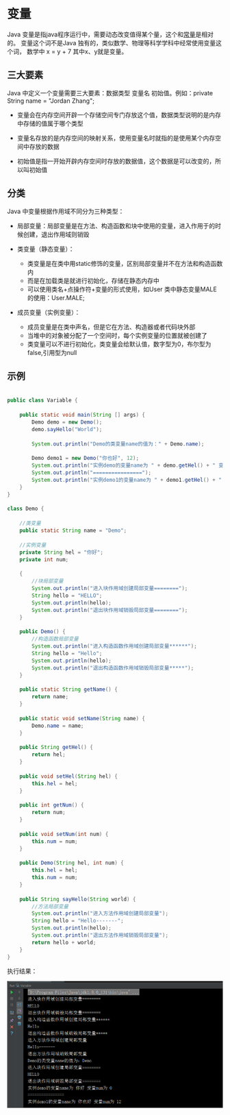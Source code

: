 # 变量

Java 变量是指java程序运行中，需要动态改变值得某个量，这个和[常量](/grammer/constants)是相对的。
变量这个词不是Java 独有的，类似数学、物理等科学学科中经常使用变量这个词，
数学中 x = y + 7 其中x、y就是变量。

## 三大要素

Java 中定义一个变量需要三大要素：数据类型 变量名 初始值。例如：private String name = "Jordan Zhang";

+ 变量会在内存空间开辟一个存储空间专门存放这个值，数据类型说明的是内存中存储的值属于哪个类型

+ 变量名存放的是内存空间的映射关系，使用变量名时就指的是使用某个内存空间中存放的数据

+ 初始值是指一开始开辟内存空间时存放的数据值，这个数据是可以改变的，所以叫初始值

## 分类

Java 中变量根据作用域不同分为三种类型：

+ 局部变量：局部变量是在方法、构造函数和块中使用的变量，进入作用于的时候创建，退出作用域则销毁

+ 类变量（静态变量）：
    + 类变量是在类中用static修饰的变量，区别局部变量并不在方法和构造函数内
    + 而是在加载类是就进行初始化，存储在静态内存中
    + 可以使用类名+点操作符+变量的形式使用，如User 类中静态变量MALE 的使用：User.MALE;

+ 成员变量（实例变量）：
    + 成员变量是在类中声名，但是它在方法、构造器或者代码块外部
    + 当堆中的对象被分配了一个空间时，每个实例变量的位置就被创建了
    + 类变量可以不进行初始化，类变量会给默认值，数字型为0，布尔型为false,引用型为null
    
## 示例

``` java

public class Variable {

    public static void main(String [] args) {
        Demo demo = new Demo();
        demo.sayHello("World");

        System.out.println("Demo的类变量name的值为：" + Demo.name);

        Demo demo1 = new Demo("你也好", 12);
        System.out.println("实例demo的变量name为 " + demo.getHel() + " 变量num为 " + demo.getNum());
        System.out.println("================");
        System.out.println("实例demo1的变量name为 " + demo1.getHel() + " 变量num为 " + demo1.getNum());
    }
}

class Demo {

    //类变量
    public static String name = "Demo";

    //实例变量
    private String hel = "你好";
    private int num;

    {
        //块局部变量
        System.out.println("进入块作用域创建局部变量========");
        String hello = "HELLO";
        System.out.println(hello);
        System.out.println("退出块作用域销毁局部变量========");
    }

    public Demo() {
        //构造函数局部变量
        System.out.println("进入构造函数作用域创建局部变量******");
        String hello = "Hello";
        System.out.println(hello);
        System.out.println("退出构造函数作用域销毁局部变量*****");
    }

    public static String getName() {
        return name;
    }

    public static void setName(String name) {
        Demo.name = name;
    }

    public String getHel() {
        return hel;
    }

    public void setHel(String hel) {
        this.hel = hel;
    }

    public int getNum() {
        return num;
    }

    public void setNum(int num) {
        this.num = num;
    }

    public Demo(String hel, int num) {
        this.hel = hel;
        this.num = num;
    }

    public String sayHello(String world) {
        //方法局部变量
        System.out.println("进入方法作用域创建局部变量");
        String hello = "Hello-------";
        System.out.println(hello);
        System.out.println("退出方法作用域销毁局部变量");
        return hello + world;
    }
}
``` 

执行结果：

![变量执行结果](../_media/grammer/variableResult.png)